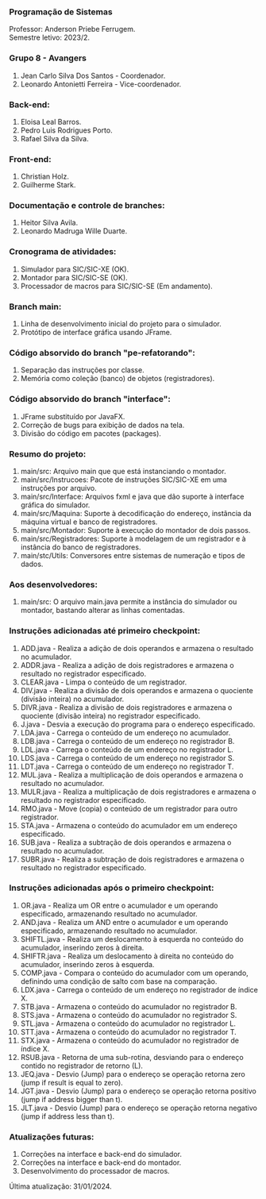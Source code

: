 ### Programação de Sistemas
Professor: Anderson Priebe Ferrugem. </br>
Semestre letivo: 2023/2. </br>

### Grupo 8 - Avangers
1. Jean Carlo Silva Dos Santos - Coordenador.
2. Leonardo Antonietti Ferreira - Vice-coordenador.

### Back-end:
1. Eloisa Leal Barros.
2. Pedro Luis Rodrigues Porto.
3. Rafael Silva da Silva.

### Front-end:
1. Christian Holz.
3. Guilherme Stark.

### Documentação e controle de branches:
1. Heitor Silva Avila.
2. Leonardo Madruga Wille Duarte.

### Cronograma de atividades:
1. Simulador para SIC/SIC-XE (OK).
2. Montador para SIC/SIC-SE (OK).
3. Processador de macros para SIC/SIC-SE (Em andamento).

### Branch main:
1. Linha de desenvolvimento inicial do projeto para o simulador.
2. Protótipo de interface gráfica usando JFrame.

### Código absorvido do branch "pe-refatorando": 
1. Separação das instruções por classe.
2. Memória como coleção (banco) de objetos (registradores).

### Código absorvido do branch "interface":
1. JFrame substituído por JavaFX.
2. Correção de bugs para exibição de dados na tela.
3. Divisão do código em pacotes (packages).

### Resumo do projeto:
1. main/src: Arquivo main que que está instanciando o montador.
2. main/src/Instrucoes: Pacote de instruções SIC/SIC-XE em uma instruções por arquivo.
3. main/src/Interface: Arquivos fxml e java que dão suporte à interface gráfica do simulador.
4. main/src/Maquina: Suporte à decodificação do endereço, instância da máquina virtual e banco de registradores.
5. main/src/Montador: Suporte à execução do montador de dois passos.
6. main/src/Registradores: Suporte à modelagem de um registrador e à instância do banco de registradores.
7. main/stc/Utils: Conversores entre sistemas de numeração e tipos de dados.

### Aos desenvolvedores:
1. main/src: O arquivo main.java permite a instância do simulador ou montador, bastando alterar as linhas comentadas.

### Instruções adicionadas até primeiro checkpoint:
1. ADD.java - Realiza a adição de dois operandos e armazena o resultado no acumulador.
2. ADDR.java - Realiza a adição de dois registradores e armazena o resultado no registrador especificado.
3. CLEAR.java - Limpa o conteúdo de um registrador.
4. DIV.java - Realiza a divisão de dois operandos e armazena o quociente (divisão inteira) no acumulador.
5. DIVR.java - Realiza a divisão de dois registradores e armazena o quociente (divisão inteira) no registrador especificado.
6. J.java - Desvia a execução do programa para o endereço especificado.
7. LDA.java - Carrega o conteúdo de um endereço no acumulador.
8. LDB.java - Carrega o conteúdo de um endereço no registrador B.
9. LDL.java - Carrega o conteúdo de um endereço no registrador L.
10. LDS.java - Carrega o conteúdo de um endereço no registrador S.
11. LDT.java - Carrega o conteúdo de um endereço no registrador T.
12. MUL.java - Realiza a multiplicação de dois operandos e armazena o resultado no acumulador.
13. MULR.java - Realiza a multiplicação de dois registradores e armazena o resultado no registrador especificado.
14. RMO.java - Move (copia) o conteúdo de um registrador para outro registrador.
15. STA.java - Armazena o conteúdo do acumulador em um endereço especificado.
16. SUB.java - Realiza a subtração de dois operandos e armazena o resultado no acumulador.
17. SUBR.java - Realiza a subtração de dois registradores e armazena o resultado no registrador especificado.

### Instruções adicionadas após o primeiro checkpoint:
1. OR.java - Realiza um OR entre o acumulador e um operando especificado, armazenando resultado no acumulador.
2. AND.java - Realiza um AND entre o acumulador e um operando especificado, armazenando resultado no acumulador.
3. SHIFTL.java - Realiza um deslocamento à esquerda no conteúdo do acumulador, inserindo zeros à direita.
4. SHIFTR.java - Realiza um deslocamento à direita no conteúdo do acumulador, inserindo zeros à esquerda.
5. COMP.java - Compara o conteúdo do acumulador com um operando, definindo uma condição de salto com base na comparação.
6. LDX.java - Carrega o conteúdo de um endereço no registrador de índice X.
7. STB.java - Armazena o conteúdo do acumulador no registrador B.
8. STS.java - Armazena o conteúdo do acumulador no registrador S.
9. STL.java - Armazena o conteúdo do acumulador no registrador L.
10. STT.java - Armazena o conteúdo do acumulador no registrador T.
11. STX.java - Armazena o conteúdo do acumulador no registrador de índice X.
12. RSUB.java - Retorna de uma sub-rotina, desviando para o endereço contido no registrador de retorno (L).
13. JEQ.java - Desvio (Jump) para o endereço se operação retorna zero (jump if result is equal to zero).
14. JGT.java - Desvio (Jump) para o endereço se operação retorna positivo (jump if address bigger than t).
15. JLT.java - Desvio (Jump) para o endereço se operação retorna negativo (jump if address less than t).

### Atualizações futuras:
1. Correções na interface e back-end do simulador.
2. Correções na interface e back-end do montador.
3. Desenvolvimento do processador de macros.

Última atualização: 31/01/2024.